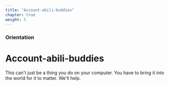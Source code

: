 ```yaml
---
title: "Account-abili-buddies"
chapter: true
weight: 5
---
```


### Orientation

# Account-abili-buddies

This can't just be a thing you do on your computer. You have to bring it into the world for it to matter. We'll help.

